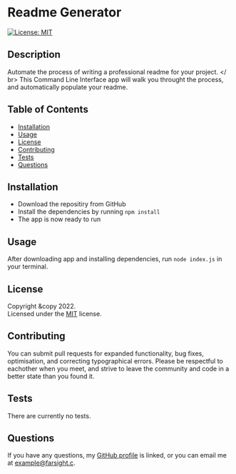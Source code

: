 # Readme Generator

[![License: MIT](https://img.shields.io/badge/License-MIT-yellow.svg)](https://opensource.org/licenses/MIT)

## Description

Automate the process of writing a professional readme for your project. </ br> This Command Line Interface app will walk you throught the process, and automatically populate your readme.

## Table of Contents

- [Installation](#installation)
- [Usage](#usage)
- [License](#license)
- [Contributing](#contributing)
- [Tests](#tests)
- [Questions](#questions)

## Installation

- Download the repositiry from GitHub
- Install the dependencies by running `npm install`
- The app is now ready to run

## Usage

After downloading app and installing dependencies, run `node index.js` in your terminal.

## License

Copyright &copy 2022.  
Licensed under the [MIT](https://mit-license.org/) license.

## Contributing

You can submit pull requests for expanded functionality, bug fixes, optimisation, and correcting typographical errors. Please be respectful to eachother when you meet, and strive to leave the community and code in a better state than you found it.

## Tests

There are currently no tests.

## Questions

If you have any questions, my <a href="https://github.com/SrGiovanni">GitHub profile</a> is linked,
or you can email me at <a href = "mailto: example@farsight.c">example@farsight.c</a>.
